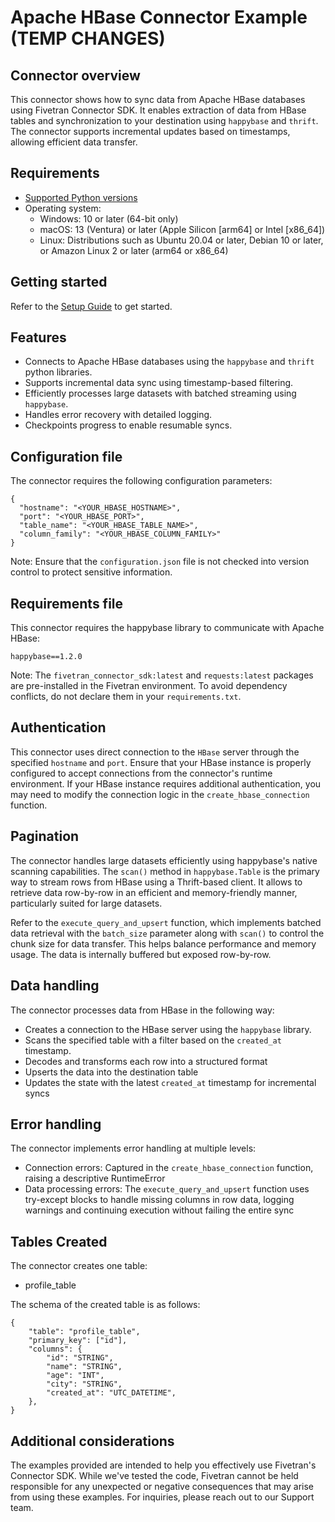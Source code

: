 # Apache HBase Connector Example (TEMP CHANGES)

## Connector overview

This connector shows how to sync data from Apache HBase databases using Fivetran Connector SDK. It enables extraction of data from HBase tables and synchronization to your destination using `happybase` and `thrift`. The connector supports incremental updates based on timestamps, allowing efficient data transfer.

## Requirements

* [Supported Python versions](https://github.com/fivetran/fivetran_connector_sdk/blob/main/README.md#requirements)   
* Operating system:
  * Windows: 10 or later (64-bit only)
  * macOS: 13 (Ventura) or later (Apple Silicon [arm64] or Intel [x86_64])
  * Linux: Distributions such as Ubuntu 20.04 or later, Debian 10 or later, or Amazon Linux 2 or later (arm64 or x86_64)

## Getting started

Refer to the [Setup Guide](https://fivetran.com/docs/connectors/connector-sdk/setup-guide) to get started.

## Features

- Connects to Apache HBase databases using the `happybase` and `thrift` python libraries.
- Supports incremental data sync using timestamp-based filtering.
- Efficiently processes large datasets with batched streaming using `happybase`.
- Handles error recovery with detailed logging.
- Checkpoints progress to enable resumable syncs.

## Configuration file

The connector requires the following configuration parameters: 

```
{
  "hostname": "<YOUR_HBASE_HOSTNAME>",
  "port": "<YOUR_HBASE_PORT>",
  "table_name": "<YOUR_HBASE_TABLE_NAME>", 
  "column_family": "<YOUR_HBASE_COLUMN_FAMILY>"
}
```

Note: Ensure that the `configuration.json` file is not checked into version control to protect sensitive information.

## Requirements file

This connector requires the happybase library to communicate with Apache HBase:

```
happybase==1.2.0
```

Note: The `fivetran_connector_sdk:latest` and `requests:latest` packages are pre-installed in the Fivetran environment. To avoid dependency conflicts, do not declare them in your `requirements.txt`.

## Authentication

This connector uses direct connection to the `HBase` server through the specified `hostname` and `port`. Ensure that your HBase instance is properly configured to accept connections from the connector's runtime environment. If your HBase instance requires additional authentication, you may need to modify the connection logic in the `create_hbase_connection` function.

## Pagination

The connector handles large datasets efficiently using happybase's native scanning capabilities. The `scan()` method in `happybase.Table` is the primary way to stream rows from HBase using a Thrift-based client. It allows to retrieve data row-by-row in an efficient and memory-friendly manner, particularly suited for large datasets.

Refer to the `execute_query_and_upsert` function, which implements batched data retrieval with the `batch_size` parameter along with `scan()` to control the chunk size for data transfer. This helps balance performance and memory usage. The data is internally buffered but exposed row-by-row.

## Data handling


The connector processes data from HBase in the following way:  
- Creates a connection to the HBase server using the `happybase` library.
- Scans the specified table with a filter based on the `created_at` timestamp.
- Decodes and transforms each row into a structured format
- Upserts the data into the destination table
- Updates the state with the latest `created_at` timestamp for incremental syncs

## Error handling

The connector implements error handling at multiple levels:  
- Connection errors: Captured in the `create_hbase_connection` function, raising a descriptive RuntimeError
- Data processing errors: The `execute_query_and_upsert` function uses try-except blocks to handle missing columns in row data, logging warnings and continuing execution without failing the entire sync

## Tables Created


The connector creates one table:  
- profile_table

The schema of the created table is as follows:

```
{
    "table": "profile_table",
    "primary_key": ["id"],
    "columns": {
        "id": "STRING",
        "name": "STRING",
        "age": "INT",
        "city": "STRING",
        "created_at": "UTC_DATETIME",
    },
}
```

## Additional considerations

The examples provided are intended to help you effectively use Fivetran's Connector SDK. While we've tested the code, Fivetran cannot be held responsible for any unexpected or negative consequences that may arise from using these examples. For inquiries, please reach out to our Support team.
